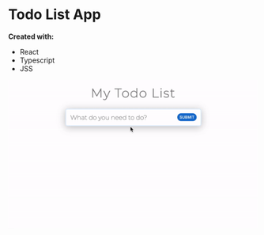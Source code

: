 # Todo List App 
**Created with:**
* React
* Typescript
* JSS

![Alt Text](https://raw.githubusercontent.com/ohyland/Todo-List-React/master/todo.gif?token=AMTALICARXZ2EKZIF3LS2NK77DJEG)
